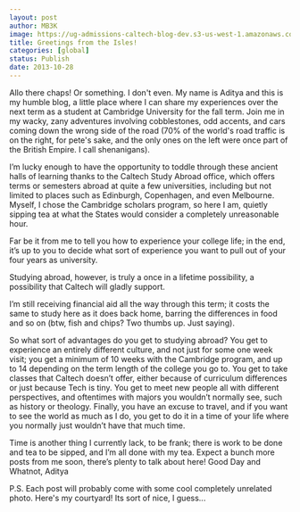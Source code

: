 ```yaml
---
layout: post
author: MB3K
image: https://ug-admissions-caltech-blog-dev.s3-us-west-1.amazonaws.com/old_pictures/caltech_as_it_happens/6a0105349b8251970b019b005457c4970d.jpg
title: Greetings from the Isles! 
categories: [global]
status: Publish
date: 2013-10-28
---
```


Allo there chaps! Or something. I don't even. 
My name is Aditya and this is my humble blog, a little place
where I can share my experiences over the next term as a student at Cambridge
University for the fall term. Join me in
my wacky, zany adventures involving cobblestones, odd accents, and cars coming
down the wrong side of the road (70% of the world's road traffic is on the right, for pete's sake, and the only ones on the left were once part of the British Empire. I call shenanigans).

I’m lucky enough to have the opportunity to toddle through
these ancient halls of learning thanks to the Caltech Study Abroad office,
which offers terms or semesters abroad at quite a few universities, including
but not limited to places such as Edinburgh, Copenhagen, and even Melbourne. Myself, I chose the Cambridge scholars
program, so here I am, quietly sipping tea at what the States would consider a
completely unreasonable hour.

Far be it from me to tell you how to experience your college
life; in the end, it’s up to you to decide what sort of experience you want to
pull out of your four years as university.

Studying abroad, however, is truly a once in a lifetime possibility, a
possibility that Caltech will gladly support.

I’m still receiving financial aid all the way through this term; it
costs the same to study here as it does back home, barring the differences in
food and so on (btw, fish and chips? Two thumbs up. Just saying).

So what sort of advantages do you get to studying abroad? You get to experience an entirely different
culture, and not just for some one week visit; you get a minimum of 10 weeks
with the Cambridge program, and up to 14 depending on the term length of the
college you go to. You get to take
classes that Caltech doesn’t offer, either because of curriculum differences or
just because Tech is tiny. You get to
meet new people all with different perspectives, and oftentimes with majors you
wouldn’t normally see, such as history or theology. Finally, you have an excuse to travel, and if
you want to see the world as much as I do, you get to do it in a time of your
life where you normally just wouldn’t have that much time.

Time is another thing I currently lack, to be frank; there
is work to be done and tea to be sipped, and I’m all done with my tea. Expect a bunch more posts from me soon, there’s
plenty to talk about here!
Good Day and Whatnot,
Aditya

P.S. Each post will probably come with some cool completely unrelated photo. Here's my courtyard! Its sort of nice, I guess...

